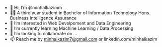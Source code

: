 - 👋 Hi, I’m @minhalkazimm
- 👨‍🎓 A third year student in Bachelor of Information Technology Hons. Business Intelligence Assurance
- 👀 I’m interested in Web Develpoment and Data Engineering
- 🌱 I’m currently learning Machine Learning / Data Processing
- 💞️ I’m looking to collaborate on ...
- 📫 Reach me by minhalkazim7@gmail.com or linkedin.com/minhalkazim

<!---
minhalkazimm/minhalkazimm is a ✨ special ✨ repository because its `README.md` (this file) appears on your GitHub profile.
You can click the Preview link to take a look at your changes.
--->
